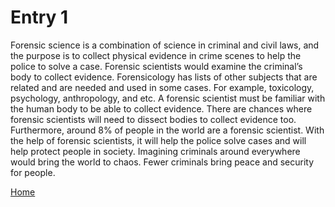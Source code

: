 # Entry 1

Forensic science is a combination of science in criminal and civil laws, and the purpose is to collect physical evidence in crime scenes to help the police to solve a case. Forensic scientists would examine the criminal’s body to collect evidence. Forensicology has lists of other subjects that are related and are needed and used in some cases. For example, toxicology, psychology, anthropology, and etc. A forensic scientist must be familiar with the human body to be able to collect evidence. There are chances where forensic scientists will need to dissect bodies to collect evidence too. Furthermore, around 8% of people in the world are a forensic scientist. With the help of forensic scientists, it will help the police solve cases and will help protect people in society. Imagining criminals around everywhere would bring the world to chaos. Fewer criminals bring peace and security for people. 


[Home](../README.md)
